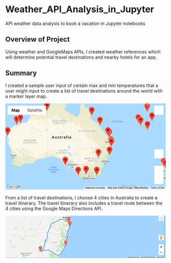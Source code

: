 # Weather_API_Analysis_in_Jupyter
API weather data analysis to book a vacation in Jupyter notebooks

## Overview of Project
Using weather and GoogleMaps APIs, I created weather references which will determine potential travel destinations and nearby hotels for an app.

## Summary
I created a sample user input of certain max and min temperatures that a user might input to create a list of travel destinations around the world with a marker layer map. 

![This is an image](./Vacation_Search/WeatherPy_vacation_map.png)


From a list of travel destinations, I choose 4 cities in Australia to create a travel itinerary. The travel itinerary also includes a travel route between the 4 cities  using the Google Maps Directions API.

![This is an image](./Vacation_Itinerary/WeatherPy_travel_map.png)
